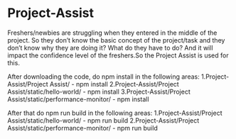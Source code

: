 # Project-Assist
Freshers/newbies are struggling when they entered in the middle of the project. So they don’t know the basic concept of the project/task and they don’t know why they are doing it? What do they have to do? And it will impact the confidence level of the freshers.So the Project Assist is used for this.

After downloading the code, do npm install in the following areas:
1.Project-Assist/Project Assist/ - npm install
2.Project-Assist/Project Assist/static/hello-world/ - npm install
3.Project-Assist/Project Assist/static/performance-monitor/ - npm install

After that do npm run build in the following areas:
1.Project-Assist/Project Assist/static/hello-world/ - npm run build
2.Project-Assist/Project Assist/static/performance-monitor/ - npm run build
